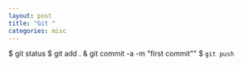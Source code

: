 ```yaml
---
layout: post
title: "Git "
categories: misc
---
```


$ git status
$ git add .
& git commit -a -m "first commit""
$ ``` git push ```